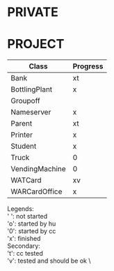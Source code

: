 # PRIVATE
# PROJECT

Class | Progress  
---   | ---
Bank             | xt  
BottlingPlant    | x  
Groupoff         |    
Nameserver       | x  
Parent           | xt  
Printer          | x  
Student          | x  
Truck            | 0  
VendingMachine   | 0  
WATCard          | xv  
WARCardOffice    | x  


Legends:\
' ': not started \
'o': started by hu \
'0': started by cc \
'x': finished \
Secondary: \
't': cc tested \
'v': tested and should be ok \



